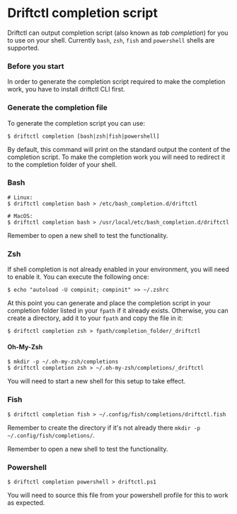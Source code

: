 # Driftctl completion script

Driftctl can output completion script (also known as *tab completion*) for you to use on your shell. Currently `bash`, `zsh`, `fish` and `powershell` shells are supported.

### Before you start
In order to generate the completion script required to make the completion work, you have to install driftctl CLI first.

### Generate the completion file
To generate the completion script you can use:

```shell
$ driftctl completion [bash|zsh|fish|powershell]
```

By default, this command will print on the standard output the content of the completion script. To make the completion work you will need to redirect it to the completion folder of your shell.

### Bash
```shell
# Linux:
$ driftctl completion bash > /etc/bash_completion.d/driftctl

# MacOS:
$ driftctl completion bash > /usr/local/etc/bash_completion.d/driftctl
```

Remember to open a new shell to test the functionality.

### Zsh
If shell completion is not already enabled in your environment, you will need to enable it. You can execute the following once:

```shell
$ echo "autoload -U compinit; compinit" >> ~/.zshrc
```

At this point you can generate and place the completion script in your completion folder listed in your `fpath` if it already exists. Otherwise, you can create a directory, add it to your `fpath` and copy the file in it:

```shell
$ driftctl completion zsh > fpath/completion_folder/_driftctl
```

#### Oh-My-Zsh
```shell
$ mkdir -p ~/.oh-my-zsh/completions
$ driftctl completion zsh > ~/.oh-my-zsh/completions/_driftctl
```

You will need to start a new shell for this setup to take effect.

### Fish
```shell
$ driftctl completion fish > ~/.config/fish/completions/driftctl.fish
```

Remember to create the directory if it's not already there `mkdir -p ~/.config/fish/completions/`.

Remember to open a new shell to test the functionality.

### Powershell
```shell
$ driftctl completion powershell > driftctl.ps1
```

You will need to source this file from your powershell profile for this to work as expected.

